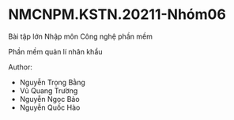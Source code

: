 # NMCNPM.KSTN.20211-Nhóm06
Bài tập lớn Nhập môn Công nghệ phần mềm

Phần mềm quản lí nhân khẩu

Author:
- Nguyễn Trọng Bằng
- Vũ Quang Trường
- Nguyễn Ngọc Bảo
- Nguyễn Quốc Hào
